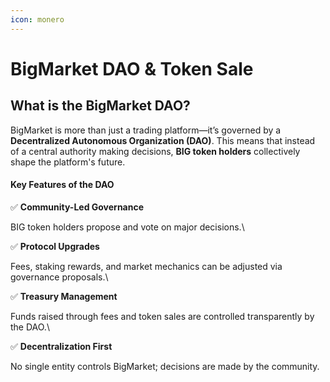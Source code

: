 ```yaml
---
icon: monero
---
```


# BigMarket DAO & Token Sale

## **What is the BigMarket DAO?**

BigMarket is more than just a trading platform—it’s governed by a **Decentralized Autonomous Organization (DAO)**. This means that instead of a central authority making decisions, **BIG token holders** collectively shape the platform's future.

#### **Key Features of the DAO**

✅ **Community-Led Governance**&#x20;

BIG token holders propose and vote on major decisions.\


✅ **Protocol Upgrades**&#x20;

Fees, staking rewards, and market mechanics can be adjusted via governance proposals.\


✅ **Treasury Management**&#x20;

Funds raised through fees and token sales are controlled transparently by the DAO.\


✅ **Decentralization First**&#x20;

No single entity controls BigMarket; decisions are made by the community.
